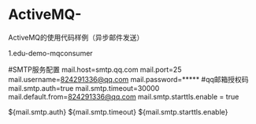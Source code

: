 # ActiveMQ-
ActiveMQ的使用代码样例（异步邮件发送）

1.edu-demo-mqconsumer

#SMTP服务配置
mail.host=smtp.qq.com
mail.port=25
mail.username=824291336@qq.com
mail.password=*****  #qq邮箱授权码
mail.smtp.auth=true
mail.smtp.timeout=30000
mail.default.from=824291336@qq.com
mail.smtp.starttls.enable = true


<!-- Spring提供的发送电子邮件的高级抽象类 -->
<bean id="mailSender" class="org.springframework.mail.javamail.JavaMailSenderImpl">
	<property name="host" value="${mail.host}" />
	<property name="username" value="${mail.username}" />
	<property name="password" value="${mail.password}" />
	<property name="defaultEncoding" value="UTF-8"></property>
	<property name="javaMailProperties">
		<props>
			<prop key="mail.smtp.auth">${mail.smtp.auth}</prop>
			<prop key="mail.smtp.timeout">${mail.smtp.timeout}</prop>
			<!-- 必须 -->
            <prop key="mail.smtp.starttls.enable">${mail.smtp.starttls.enable}</prop>  
        </props>
	</property>
</bean>